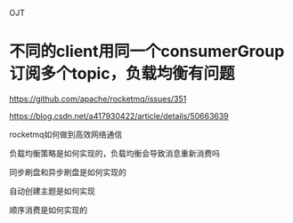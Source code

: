 OJT

# 不同的client用同一个consumerGroup订阅多个topic，负载均衡有问题

https://github.com/apache/rocketmq/issues/351

https://blog.csdn.net/a417930422/article/details/50663639

rocketmq如何做到高效网络通信

负载均衡策略是如何实现的，负载均衡会导致消息重新消费吗

同步刷盘和异步刷盘是如何实现的

自动创建主题是如何实现

顺序消费是如何实现的

